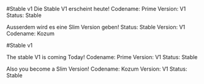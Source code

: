 #Stable v1
Die Stable V1 erscheint heute!
Codename: Prime
Version: V1
Status: Stable

Ausserdem wird es eine Slim Version geben!
Status: Stable
Version: V1
Codename: Kozum


#Stable v1

The stable V1 is coming Today!
Codename: Prime
Version: V1
Status: Stable

Also you become a Slim Version!
Codename: Kozum
Version: V1
Status: Stable
